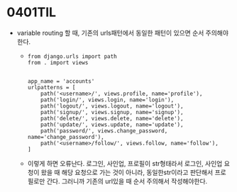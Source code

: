 # 0401TIL



* variable routing 할 때, 기존의 urls패턴에서 동일한 패턴이 있으면 순서 주의해야한다.

  * ```
    from django.urls import path
    from . import views
    
    
    app_name = 'accounts'
    urlpatterns = [
        path('<username>/', views.profile, name='profile'),
        path('login/', views.login, name='login'),
        path('logout/', views.logout, name='logout'),
        path('signup/', views.signup, name='signup'),
        path('delete/', views.delete, name='delete'),
        path('update/', views.update, name='update'),
        path('password/', views.change_password, name='change_password'),
        path('<username>/follow/', views.follow, name='follow'),
    ]
    
    ```

  * 이렇게 하면 오류난다. 로그인, 사인업, 프로필이 str형태라서 로그인, 사인업 요청이 왔을 때 해당 요청으로 가는 것이 아니라, 동일한str이라고 판단해서 프로필로만 간다. 그러니까 기존의 url있을 때 순서 주의해서 작성해야한다.